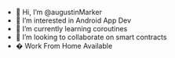 - 👋 Hi, I’m @augustinMarker
- 👀 I’m interested in Android App Dev
- 🌱 I’m currently learning coroutines
- 💞️ I’m looking to collaborate on smart contracts
- �  Work From Home Available

<!---
augustinMarker/augustinMarker is a ✨ special ✨ repository because its `README.md` (this file) appears on your GitHub profile.
You can click the Preview link to take a look at your changes.
--->
